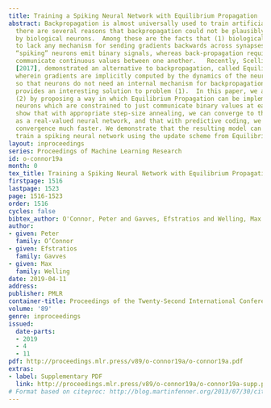 ```yaml
---
title: Training a Spiking Neural Network with Equilibrium Propagation
abstract: Backpropagation is almost universally used to train artificial neural networks.  However,
  there are several reasons that backpropagation could not be plausibly implemented
  by biological neurons.  Among these are the facts that (1) biological neurons appear
  to lack any mechanism for sending gradients backwards across synapses, and (2) biological
  “spiking” neurons emit binary signals, whereas back-propagation requires that neurons
  communicate continuous values between one another.   Recently, Scellier and Bengio
  [2017], demonstrated an alternative to backpropagation, called Equilibrium Propagation,
  wherein gradients are implicitly computed by the dynamics of the neural network,
  so that neurons do not need an internal mechanism for backpropagation of gradients.  This
  provides an interesting solution to problem (1).  In this paper, we address problem
  (2) by proposing a way in which Equilibrium Propagation can be implemented with
  neurons which are constrained to just communicate binary values at each time step.  We
  show that with appropriate step-size annealing, we can converge to the same fixed-point
  as a real-valued neural network, and that with predictive coding, we can make this
  convergence much faster. We demonstrate that the resulting model can be used to
  train a spiking neural network using the update scheme from Equilibrium propagation.
layout: inproceedings
series: Proceedings of Machine Learning Research
id: o-connor19a
month: 0
tex_title: Training a Spiking Neural Network with Equilibrium Propagation
firstpage: 1516
lastpage: 1523
page: 1516-1523
order: 1516
cycles: false
bibtex_author: O'Connor, Peter and Gavves, Efstratios and Welling, Max
author:
- given: Peter
  family: O’Connor
- given: Efstratios
  family: Gavves
- given: Max
  family: Welling
date: 2019-04-11
address: 
publisher: PMLR
container-title: Proceedings of the Twenty-Second International Conference on Artificial Intelligence and Statistics
volume: '89'
genre: inproceedings
issued:
  date-parts:
  - 2019
  - 4
  - 11
pdf: http://proceedings.mlr.press/v89/o-connor19a/o-connor19a.pdf
extras:
- label: Supplementary PDF
  link: http://proceedings.mlr.press/v89/o-connor19a/o-connor19a-supp.pdf
# Format based on citeproc: http://blog.martinfenner.org/2013/07/30/citeproc-yaml-for-bibliographies/
---
```

